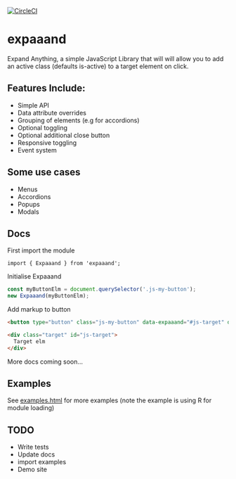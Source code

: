 [![CircleCI](https://circleci.com/gh/ashhitch/expaaand.svg?style=svg)](https://circleci.com/gh/ashhitch/expaaand)

# expaaand

Expand Anything, a simple JavaScript Library that will will allow you to add an active class (defaults is-active) to a target element on click.

## Features Include:

- Simple API
- Data attribute overrides
- Grouping of elements (e.g for accordions)
- Optional toggling
- Optional additional close button
- Responsive toggling
- Event system

## Some use cases

- Menus
- Accordions
- Popups
- Modals

## Docs

First import the module

`import { Expaaand } from 'expaaand';`

Initialise Expaaand

```js
const myButtonElm = document.querySelector('.js-my-button');
new Expaaand(myButtonElm);
```

Add markup to button

```html
<button type="button" class="js-my-button" data-expaaand="#js-target" data-expaaand-toggle="true">Toggle</button>

<div class="target" id="js-target">
  Target elm
</div>
```

More docs coming soon...

## Examples

See [examples.html](examples.html) for more examples (note the example is using R for module loading)

## TODO

- Write tests
- Update docs
- import examples
- Demo site
